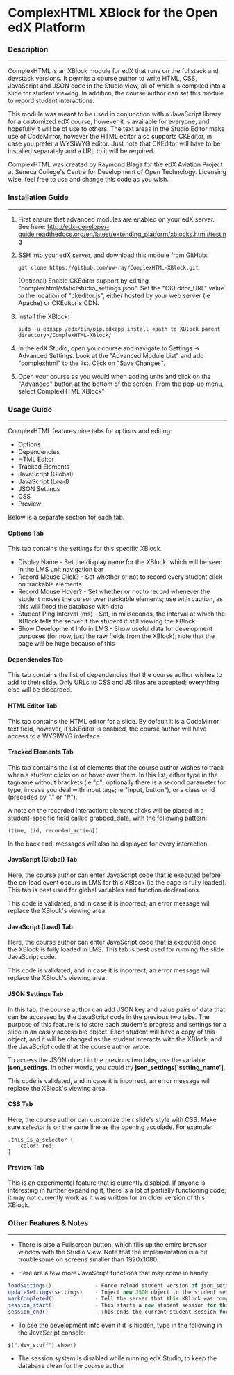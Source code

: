# ComplexHTML XBlock for the Open edX Platform


### Description
------

ComplexHTML is an XBlock module for edX that runs on the fullstack and devstack versions. It permits a course author to write HTML, CSS, JavaScript and JSON code in the Studio view, all of which is compiled into a slide for student viewing. In addition, the course author can set this module to record student interactions.

This module was meant to be used in conjunction with a JavaScript library for a customized edX course, however it is available for everyone, and hopefully it will be of use to others. The text areas in the Studio Editor make use of CodeMirror, however the HTML editor also supports CKEditor, in case you prefer a WYSIWYG editor. Just note that CKEditor will have to be installed separately and a URL to it will be required.

ComplexHTML was created by Raymond Blaga for the edX Aviation Project at Seneca College's Centre for Development of Open Technology. Licensing wise, feel free to use and change this code as you wish.

### Installation Guide
------

1. First ensure that advanced modules are enabled on your edX server. See here: http://edx-developer-guide.readthedocs.org/en/latest/extending_platform/xblocks.html#testing

2. SSH into your edX server, and download this module from GitHub:

    `git clone https://github.com/uw-ray/ComplexHTML-XBlock.git`
    
    (Optional) Enable CKEditor support by editing "complexhtml/static/studio_settings.json". Set the "CKEditor_URL" value to the location of "ckeditor.js", either hosted by your web server (ie Apache) or CKEditor's CDN.
 
3. Install the XBlock:

    `sudo -u edxapp /edx/bin/pip.edxapp install <path to XBlock parent directory>/ComplexHTML-XBlock/`

4. In the edX Studio, open your course and navigate to Settings -> Advanced Settings. Look at the "Advanced Module List" and add "complexhtml" to the list. Click on "Save Changes". 

5. Open your course as you would when adding units and click on the "Advanced" button at the bottom of the screen. From the pop-up menu, select ComplexHTML XBlock"

### Usage Guide
------

ComplexHTML features nine tabs for options and editing:

- Options
- Dependencies
- HTML Editor
- Tracked Elements
- JavaScript (Global)
- JavaScript (Load)
- JSON Settings
- CSS
- Preview


Below is a separate section for each tab.

#### Options Tab

This tab contains the settings for this specific XBlock.

- Display Name - Set the display name for the XBlock, which will be seen in the LMS unit navigation bar
- Record Mouse Click? - Set whether or not to record every student click on trackable elements
- Record Mouse Hover? - Set whether or not to record whenever the student moves the cursor over trackable elements; use with caution, as this will flood the database with data
- Student Ping Interval (ms) - Set, in miliseconds, the interval at which the XBlock tells the server if the student if still viewing the XBlock
- Show Development Info in LMS - Show useful data for development purposes (for now, just the raw fields from the XBlock); note that the page will be huge because of this

#### Dependencies Tab

This tab contains the list of dependencies that the course author wishes to add to their slide. Only URLs to CSS and JS files are accepted; everything else will be discarded.

#### HTML Editor Tab

This tab contains the HTML editor for a slide. By default it is a CodeMirror text field, however, if CKEditor is enabled, the course author will have access to a WYSIWYG interface.

#### Tracked Elements Tab

This tab contains the list of elements that the course author wishes to track when a student clicks on or hover over them. In this list, either type in the tagname without brackets (ie "p"; optionally there is a second parameter for type, in case you deal with input tags; ie "input, button"), or a class or id (preceded by "." or "#").

A note on the recorded interaction: element clicks will be placed in a student-specific field called grabbed_data, with the following pattern: 

`
(time, [id, recorded_action])
`

In the back end, messages will also be displayed for every interaction.

#### JavaScript (Global) Tab

Here, the course author can enter JavaScript code that is executed before the on-load event occurs in LMS for this XBlock (ie the page is fully loaded). This tab is best used for global variables and function declarations. 

This code is validated, and in case it is incorrect, an error message will replace the XBlock's viewing area.

#### JavaScript (Load) Tab

Here, the course author can enter JavaScript code that is executed once the XBlock is fully loaded in LMS. This tab is best used for running the slide JavaScript code. 

This code is validated, and in case it is incorrect, an error message will replace the XBlock's viewing area.

#### JSON Settings Tab

In this tab, the course author can add JSON key and value pairs of data that can be accessed by the JavaScript code in the previous two tabs. The purpose of this feature is to store each student's progress and settings for a slide in an easily accessible object. Each student will have a copy of this object, and it will be changed as the student interacts with the XBlock, and the JavaScript code that the course author wrote.

To access the JSON object in the previous two tabs, use the variable **json_settings**. In other words, you could try **json_settings['setting_name']**.

This code is validated, and in case it is incorrect, an error message will replace the XBlock's viewing area.

#### CSS Tab

Here, the course author can customize their slide's style with CSS. Make sure selector is on the same line as the opening accolade. For example:

```
.this_is_a_selector {
    color: red;
}
```

#### Preview Tab

This is an experimental feature that is currently disabled. If anyone is interesting in further expanding it, there is a lot of partially functioning code; it may not currently work as it was written for an older version of this XBlock.


### Other Features & Notes
------

* There is also a Fullscreen button, which fills up the entire browser window with the Studio View. Note that the implementation is a bit troublesome on screens smaller than 1920x1080.

* Here are a few more JavaScript functions that may come in handy

```js
loadSettings()				- Force reload student version of json_settings to json_settings
updateSettings(settings)	- Inject new JSON object to the student settings (ie student-specific copy of json_settings); if settings is blank, just update student settings with json_settings
markCompleted()				- Tell the server that this XBlock was completed by the student
session_start()				- This starts a new student session for this XBlock. Do not call, as it executes on page load.
session_end()				- This ends the current student session for this XBlock. Do not  call, as it executes when the student leaves the page.

```
* To see the development info even if it is hidden, type in the following in the JavaScript console:

`$(".dev_stuff").show()`

* The session system is disabled while running edX Studio, to keep the database clean for the course author
